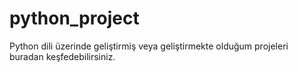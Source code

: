 # python_project
Python dili üzerinde geliştirmiş veya geliştirmekte olduğum projeleri buradan keşfedebilirsiniz.
